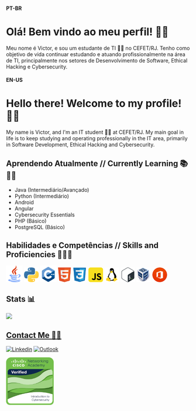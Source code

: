 #### PT-BR
# Olá! Bem vindo ao meu perfil! 👋😄
Meu nome é Victor, e sou um estudante de TI	🧑‍💻 no CEFET/RJ.
Tenho como objetivo de vida continuar estudando e atuando profissionalmente na área de TI, principalmente nos setores de Desenvolvimento de Software, Ethical Hacking e Cybersecurity.


#### EN-US
# Hello there! Welcome to my profile! 👋😄
My name is Victor, and I'm an IT student 🧑‍💻 at CEFET/RJ.
My main goal in life is to keep studying and operating professionally in the IT area, primarily in Software Development, Ethical Hacking and Cybersecurity.


## Aprendendo Atualmente // Currently Learning 📚 👨‍🎓
- Java (Intermediário/Avançado)
- Python (Intermediário)
- Android
- Angular 
- Cybersecurity Essentials 
- PHP (Básico)
- PostgreSQL (Básico)

## Habilidades e Competências // Skills and Proficiencies 📃👨‍💻

<img src="images/logo_java.png" alt="Java" width="45"> <img src="images/logo_python.png" alt="Python" width="40"> <img src="images/logo_cpp.png" alt="C++" width="45"> <img src="images/logo_html5.png" alt="HTML5" width="35"> <img src="images/logo_css.png" alt="CSS" width="40"> <img src="images/logo_javascript.png" alt="JavaScript" width="40"> <img src="images/logo_linux.png" alt="Linux" width="40"> <img src="images/logo_bash.png" alt="Bash Script" width="40"> <img src="images/logo_virtualbox.png" alt="Oracle VM Virtualbox" width="40"> <img src="images/logo_office.png" alt="Pacote Office" width="40">

## Stats 📊 

<div align="left">
  <a href="https://github.com/burgues0">
  <img height="150em" src="https://github-readme-stats.vercel.app/api/top-langs/?username=burgues0&layout=compact&langs_count=7&theme=github_dark"/>
</div>

## Contact Me 📲📧

[![Linkedin](https://img.shields.io/badge/-LinkedIn-blue?style=flat&logo=Linkedin&logoColor=white)](https://www.linkedin.com/in/victor-pinheiro-palmeira-3106481b3/)
[![Outlook](https://img.shields.io/badge/Microsoft_Outlook-0078D4?style=flat&logo=microsoft-outlook&logoColor=white)](mailto:victordpp@outlook.com)

<img src="images/introduction-to-cybersecurity.png" alt="Cisco CyberSec" width="130">
